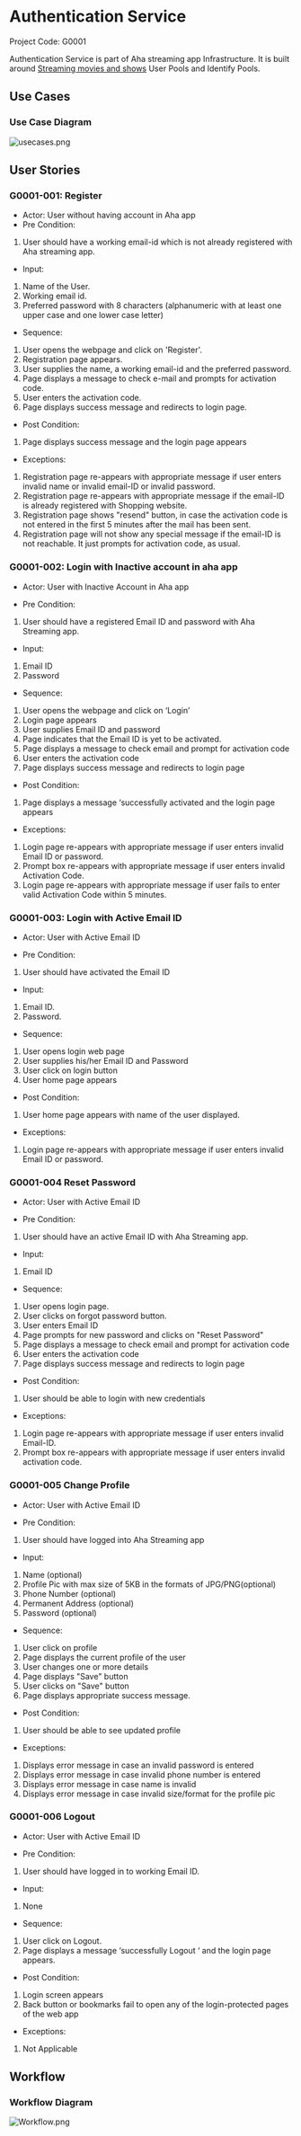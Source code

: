 # Authentication Service #
Project Code: G0001

Authentication Service is part of Aha streaming app Infrastructure. It is built around [Streaming movies and shows](https://www.aha.video/?gclid=CjwKCAiA5L2tBhBTEiwAdSxJX0_8Z3SMnEEoj5VQnuTIlmsxbonCy70TPotaidBpOEzECWPo-ss52RoCnl8QAvD_BwE) User Pools and Identify Pools.

## Use Cases ##

### Use Case Diagram ###
![usecases.png](https://github.com/Nukalaalekhya/project-1/assets/132035324/e2e42581-57d8-413b-a1d6-e7c717471998)
## User Stories ##
### G0001-001: Register ###

* Actor: User without having account in Aha app
* Pre Condition:

1. User should have a working email-id which is not already registered with Aha streaming app.

* Input:

1. Name of the User.
2. Working email id.
3. Preferred password with 8 characters (alphanumeric with at least one upper case and one lower case letter)

* Sequence:

1. User opens the webpage and click on 'Register'.
2. Registration page appears.
3. User supplies the name, a working email-id and the preferred password.
4. Page displays a message to check e-mail and prompts for activation code.
5. User enters the activation code.
6. Page displays success message and redirects to login page.

* Post Condition:

1. Page displays success message and the login page appears

* Exceptions:

1. Registration page re-appears with appropriate message if user enters invalid name or invalid email-ID or invalid password.
2. Registration page re-appears with appropriate message if the email-ID is already registered with Shopping website.
3. Registration page shows "resend" button, in case the activation code is not entered in the first 5 minutes after the mail has been sent.
4. Registration page will not show any special message if the email-ID is not reachable. It just prompts for activation code, as usual.

### G0001-002: Login with Inactive account in aha app ###

* Actor: User with Inactive Account in Aha app

* Pre Condition:

1. User should have a registered Email ID and password with Aha Streaming app.

* Input:

1. Email ID
2. Password

* Sequence:

1. User opens the webpage and click on ‘Login’
2. Login page appears
3. User supplies Email ID and password
4. Page indicates that the Email ID is yet to be activated.
4. Page displays a message to check email and prompt for activation code
5. User enters the activation code
6. Page displays success message and redirects to login page

* Post Condition:

1. Page displays a message ‘successfully activated and the login page appears

* Exceptions:

1. Login page re-appears with appropriate message if user enters invalid Email ID or password.
2. Prompt box re-appears with appropriate message if user enters invalid Activation Code.
3. Login page re-appears with appropriate message if user fails to enter valid Activation Code within 5 minutes.

### G0001-003: Login with Active Email ID ###

* Actor: User with Active Email ID 

* Pre Condition:

1. User should have activated the Email ID

* Input:

1. Email ID. 
2. Password.

* Sequence:
 
1. User opens login web page
2. User supplies his/her Email ID and Password
3. User click on login button
4. User home page appears

* Post Condition:

1. User home page appears with name of the user displayed.

* Exceptions:

1. Login page re-appears with appropriate message if user enters invalid Email ID or password.

### G0001-004 Reset Password ###

* Actor: User with Active Email ID 
 
* Pre Condition:

1. User should have an active Email ID with Aha Streaming app.

* Input:

1. Email ID

* Sequence:

1. User opens login page.
2. User clicks on forgot password button.
3. User enters Email ID
4. Page prompts for new password and clicks on "Reset Password"
4. Page displays a message to check email and prompt for activation code
5. User enters the activation code
6. Page displays success message and redirects to login page

* Post Condition:

1. User should be able to login with new credentials

* Exceptions:

1. Login page re-appears with appropriate message if user enters invalid Email-ID.
2. Prompt box re-appears with appropriate message if user enters invalid activation code.

### G0001-005 Change Profile  ###

* Actor: User with Active Email ID

* Pre Condition:

1. User should have logged into Aha Streaming app

* Input:

1. Name (optional)
2. Profile Pic with max size of 5KB in the formats of JPG/PNG(optional)
3. Phone Number (optional)
4. Permanent Address (optional)
5. Password (optional)

* Sequence:

1. User click on profile
2. Page displays the current profile of the user
3. User changes one or more details
4. Page displays "Save" button
5. User clicks on "Save" button
6. Page displays appropriate success message. 

* Post Condition:

1. User should be able to see updated profile

* Exceptions:

1. Displays error message in case an invalid password is entered
2. Displays error message in case invalid phone number is entered
3. Displays error message in case name is invalid
4. Displays error message in case invalid size/format for the profile pic

### G0001-006 Logout ###

* Actor: User with Active Email ID

* Pre Condition:

1. User should have logged in to working Email ID.

* Input:

1. None

* Sequence:

1. User click on Logout.
2. Page displays a message ‘successfully Logout ‘ and the login page appears.

* Post Condition:

1. Login screen appears
2. Back button or bookmarks fail to open any of the login-protected pages of the web app

* Exceptions:

1. Not Applicable
## Workflow ##

### Workflow Diagram ###
![Workflow.png](https://github.com/Nukalaalekhya/project-1/assets/132035324/d7de0cef-0b87-4937-90ef-62b6bd71587b)
